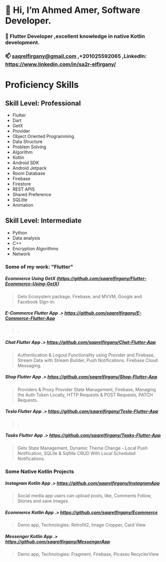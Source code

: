 #  👋 Hi, I’m Ahmed Amer, Software Developer.
### 👀 Flutter Developer ,excellent knowledge in native Kotlin development.
### 📫 saqrelfirgany@gmail.com ,+201025592065 ,LinkedIn: https://www.linkedin.com/in/sa2r-elfirgany/
 
# Proficiency Skills
## Skill Level: Professional

- Flutter 
- Dart
- GetX
- Provider
- Object Oriented Programming
- Data Structure
- Problem Solving
- Algorithm
- Kotlin
- Android SDK
- Android Jetpack
- Room Database
- Firebase
- Firestore
- REST APIS
- Shared Preference
- SQLlite
- Animation

## Skill Level: Intermediate
- Python
- Data analysis
- C++
- Encryption Algorithms
- Network


### Some of my work: "Flutter"

##### Ecommerce Using GetX  (https://github.com/saqrelfirgany/Flutter-Ecommerce-Using-GetX)
> Getx Ecosystem package, Firebase, and MVVM, Google and Facebook Sign-in.

##### E-Commerce Flutter App .> https://github.com/saqrelfirgany/E-Commerce-Flutter-App
> .

##### Chat Flutter App .> https://github.com/saqrelfirgany/Chat-Flutter-App
> Authentication & Logout Functionality using Provider and Firebase, Stream Data with Stream Builder, Push Notifications. Firebase Cloud Messaging.

##### Shop Flutter App .> https://github.com/saqrelfirgany/Shop-Flutter-App
> Providers & Proxy Provider State Management, Firebase, Managing the Auth Token Locally, HTTP Requests & POST Requests, PATCH Requests.

##### Tesla Flutter App .> https://github.com/saqrelfirgany/Tesla-Flutter-App
> .

##### Tasks Flutter App .> https://github.com/saqrelfirgany/Tasks-Flutter-App
> Getx State Management, Dynamic Theme Change - Local Push Notification, SQLite & Sqflite CRUD With Local Scheduled Notifications.


### Some Native Kotlin Projects

##### Instagram Kotlin App .> https://github.com/saqrelfirgany/InstagramApp
> Social media app users can upload posts, like, Comments Follow, Stories and save images.

##### Ecommerce Kotlin App .> https://github.com/saqrelfirgany/Ecommerce
> Demo app, Technologies: Retrofit2, Image Cropper, Card View

##### Messenger Kotlin App .> https://github.com/saqrelfirgany/MessengerApp
> Demo app, Technologies: Fragment, Firebase, Picasso RecyclerView

